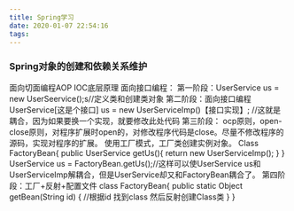 ```yaml
---
title: Spring学习
date: 2020-01-07 22:54:16
tags:
---
```

### Spring对象的创建和依赖关系维护
面向切面编程AOP
IOC底层原理
面向接口编程：
第一阶段：UserService us = new UserSeervice();s//定义类和创建类对象
第二阶段：面向接口编程
UserService[这是个接口] us = new UserServiceImp()【接口实现】; //这就是耦合，因为如果要换一个实现，就要修改此处代码
第三阶段：
ocp原则，open-close原则，对程序扩展时open的，对修改程序代码是close。尽量不修改程序的源码，实现对程序的扩展。
使用工厂模式，工厂类创建实例对象。
Class FactoryBean{
    public UserService getUs(){
        return new UserServiceImp();
    }
}
UserService us = FactoryBean.getUs();//这样可以使UserService us和UserServiceImp解耦合，但是UserService却又和FactoryBean耦合了。
第四阶段：工厂+反射+配置文件
<bean id="us" class = "com.clcun.UserServiceImpl"/>
class FactoryBean{
    public static Object getBean(String id)
    {
        //根据id 找到class 然后反射创建Class类
    }
}